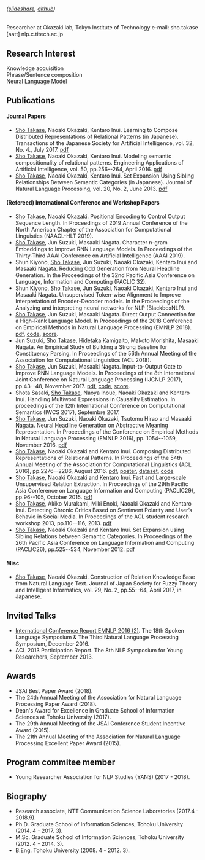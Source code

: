 ###### ([slideshare](https://www.slideshare.net/shotakase33), [github](https://github.com/takase))

Researcher at Okazaki lab, Tokyo Institute of Technology
e-mail: sho.takase [aatt] nlp.c.titech.ac.jp

## Research Interest
Knowledge acquisition  
Phrase/Sentence composition  
Neural Language Model

## Publications
#### Journal Papers
* <u>Sho Takase</u>, Naoaki Okazaki, Kentaro Inui. Learning to Compose Distributed Representations of Relational Patterns (in Japanese). Transactions of the Japanese Society for Artificial Intelligence, vol. 32, No. 4., July 2017. [pdf](https://www.jstage.jst.go.jp/article/tjsai/32/4/32_D-G96/_pdf)
* <u>Sho Takase</u>, Naoaki Okazaki, Kentaro Inui. Modeling semantic compositionality of relational patterns. Engineering Applications of Artificial Intelligence, vol. 50, pp.256--264, April 2016. [pdf](http://ac.els-cdn.com/S0952197616000312/1-s2.0-S0952197616000312-main.pdf?_tid=ae7b0c08-dac8-11e5-93d8-00000aab0f01&acdnat=1456299296_77b433935f238167c491daab4fcf31f9)
* <u>Sho Takase</u>, Naoaki Okazaki, Kentaro Inui. Set Expansion Using Sibling Relationships Between Semantic Categories (in Japanese). Journal of Natural Language Processing, vol. 20, No. 2, June 2013. [pdf](https://www.jstage.jst.go.jp/article/jnlp/20/2/20_273/_pdf)


#### (Refereed) International Conference and Workshop Papers
* <u>Sho Takase</u>, Naoaki Okazaki. Positional Encoding to Control Output Sequence Length. In Proceedings of 2019 Annual Conference of the North American Chapter of the Association for Computational Linguistics (NAACL-HLT 2019).
* <u>Sho Takase</u>, Jun Suzuki, Masaaki Nagata. Character n-gram Embeddings to Improve RNN Language Models. In Proceedings of the Thirty-Third AAAI Conference on Artificial Intelligence (AAAI 2019).
* Shun Kiyono, <u>Sho Takase</u>, Jun Suzuki, Naoaki Okazaki, Kentaro Inui and Masaaki Nagata. Reducing Odd Generation from Neural Headline Generation. In the Proceedings of the 32nd Pacific Asia Conference on Language, Information and Computing (PACLIC 32).
* Shun Kiyono, <u>Sho Takase</u>, Jun Suzuki, Naoaki Okazaki, Kentaro Inui and Masaaki Nagata. Unsupervised Token-wise Alignment to Improve Interpretation of Encoder-Decoder models. In the Proceedings of the Analyzing and interpreting neural networks for NLP (BlackboxNLP).
* <u>Sho Takase</u>, Jun Suzuki, Masaaki Nagata. Direct Output Connection for a High-Rank Language Model. In Proceedings of the 2018 Conference on Empirical Methods in Natural Language Processing (EMNLP 2018). [pdf](https://arxiv.org/abs/1808.10143), [code](https://github.com/nttcslab-nlp/doc_lm), [score](https://takase.github.io/lm_performance).
* Jun Suzuki, <u>Sho Takase</u>, Hidetaka Kamigaito, Makoto Morishita, Masaaki Nagata. An Empirical Study of Building a Strong Baseline for Constituency Parsing. In Proceedings of the 56th Annual Meeting of the Association for Computational Linguistics (ACL 2018).
* <u>Sho Takase</u>, Jun Suzuki, Masaaki Nagata. Input-to-Output Gate to Improve RNN Language Models. In Proceedings of the 8th International Joint Conference on Natural Language Processing (IJCNLP 2017), pp.43--48, November 2017. [pdf](http://aclweb.org/anthology/I/I17/I17-2008.pdf), [code](https://github.com/nttcslab-nlp/iog), [score](https://takase.github.io/lm_performance).
* Shota Sasaki, <u>Sho Takase</u>, Naoya Inoue, Naoaki Okazaki and Kentaro Inui. Handling Multiword Expressions in Causality Estimation. In proceedings of the 12th International Conference on Computational Semantics (IWCS 2017), Septembre 2017.
* <u>Sho Takase</u>, Jun Suzuki, Naoaki Okazaki, Tsutomu Hirao and Masaaki Nagata. Neural Headline Generation on Abstractive Meaning Representation. In Proceedings of the Conference on Empirical Methods in Natural Language Processing (EMNLP 2016), pp. 1054--1059, November 2016. [pdf](https://aclweb.org/anthology/D16-1112)
* <u>Sho Takase</u>, Naoaki Okazaki and Kentaro Inui. Composing Distributed Representations of Relational Patterns. In Proceedings of the 54th Annual Meeting of the Association for Computational Linguistics (ACL 2016), pp.2276--2286, August 2016. [pdf](http://aclweb.org/anthology/P/P16/P16-1215.pdf), [poster](./ACL2016PosterPrint.pdf), [dataset](https://github.com/takase/relPatSim), [code](https://github.com/takase/GAC4relpat)
* <u>Sho Takase</u>, Naoaki Okazaki and Kentaro Inui. Fast and Large-scale Unsupervised Relation Extraction. In Proceedings of the 29th Pacific Asia Conference on Language Information and Computing (PACLIC29), pp.96--105, October 2015. [pdf](http://www.aclweb.org/anthology/Y15-1012)
* <u>Sho Takase</u>, Akiko Murakami, Miki Enoki, Naoaki Okazaki and Kentaro Inui. Detecting Chronic Critics Based on Sentiment Polarity and User’s Behavio in Social Media. In Proceedings of the ACL student research workshop 2013, pp.110--116, 2013. [pdf](http://www.aclweb.org/anthology/P13-3016)
* <u>Sho Takase</u>, Naoaki Okazaki and Kentaro Inui. Set Expansion using Sibling Relations between Semantic Categories. In Proceedings of the 26th Pacific Asia Conference on Language Information and Computing (PACLIC26), pp.525--534, November 2012. [pdf](http://www.aclweb.org/anthology/Y12-1057)


#### Misc
* <u>Sho Takase</u>, Naoaki Okazaki. Construction of Relation Knowledge Base from Natural Language Text. Journal of Japan Society for Fuzzy Theory and Intelligent Informatics, vol. 29, No. 2, pp.55--64, April 2017, in Japanese.


## Invited Talks
* [International Conference Report EMNLP 2016 (2)](http://www.ieice.org/ken/paper/20161221Nbo0/). The 18th Spoken Language Symposium & The Third Natural Language Processing Symposium, December 2016.
* ACL 2013 Participation Report. The 8th NLP Symposium for Young Researchers, September 2013.


## Awards
* JSAI Best Paper Award (2018).
* The 24th Annual Meeting of the Association for Natural Language Processing Paper Award (2018).
* Dean's Award for Excellence in Graduate School of Information Sciences at Tohoku University (2017).
* The 29th Annual Meeting of the JSAI Conference Student Incentive Award (2015).
* The 21th Annual Meeting of the Association for Natural Language Processing Excellent Paper Award (2015).


<!-- 
## Grants
* JSPS Research Fellowships for Young Scientists (DC1)
-->


## Program commitee member
* Young Researcher Association for NLP Studies (YANS) (2017 - 2018).


## Biography
* Research associate, NTT Communication Science Laboratories (2017.4 - 2018.9).
* Ph.D. Graduate School of Information Sciences, Tohoku University (2014. 4 - 2017. 3).
* M.Sc. Graduate School of Information Sciences, Tohoku University (2012. 4 - 2014. 3).
* B.Eng. Tohoku University (2008. 4 - 2012. 3).


